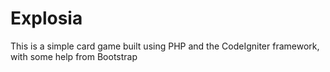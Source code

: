 # Explosia
This is a simple card game built using PHP and the CodeIgniter framework, with some help from Bootstrap
